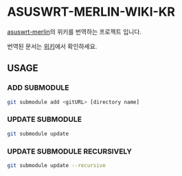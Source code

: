 # ASUSWRT-MERLIN-WIKI-KR

[asuswrt-merlin](https://github.com/RMerl/asuswrt-merlin.ng/wiki)의 위키를 번역하는 프로젝트 입니다.

번역된 문서는 [위키](https://github.com/XIYO/asuswrt-merlin.ng-wiki-kr/wiki)에서 확인하세요.

## USAGE

### ADD SUBMODULE

```bash
git submodule add <gitURL> [directory name]
```

### UPDATE SUBMODULE

```bash
git submodule update
```

### UPDATE SUBMODULE RECURSIVELY

```bash
git submodule update --recursive
```

